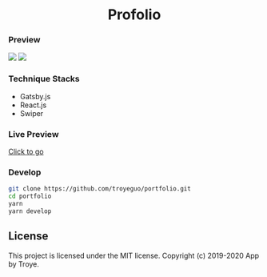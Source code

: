 <h1 align="center">Profolio</h1>

### Preview

<img src="https://i.loli.net/2020/07/10/AluVFksdj6UNr4y.png">
<img src="https://i.loli.net/2020/07/10/9BTUc2Wvq1Hjfat.png">

### Technique Stacks

- Gatsby.js
- React.js
- Swiper

### Live Preview

[Click to go](https://960960.xyz)

### Develop

```bash
git clone https://github.com/troyeguo/portfolio.git
cd portfolio
yarn
yarn develop
```

## License

This project is licensed under the MIT license. Copyright (c) 2019-2020 App by Troye.
